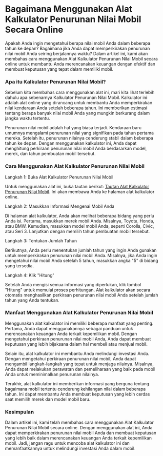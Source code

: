 Bagaimana Menggunakan Alat Kalkulator Penurunan Nilai Mobil Secara Online
=========================================================================

Apakah Anda ingin mengetahui berapa nilai mobil Anda dalam beberapa tahun ke depan? Bagaimana jika Anda dapat memperkirakan penurunan nilai mobil Anda seiring berjalannya waktu? Dalam artikel ini, kami akan membahas cara menggunakan Alat Kalkulator Penurunan Nilai Mobil secara online untuk membantu Anda merencanakan keuangan dengan efektif dan membuat keputusan yang tepat dalam memiliki mobil.

### Apa itu Kalkulator Penurunan Nilai Mobil?

Sebelum kita membahas cara menggunakan alat ini, mari kita lihat terlebih dahulu apa sebenarnya Kalkulator Penurunan Nilai Mobil. Kalkulator ini adalah alat online yang dirancang untuk membantu Anda memperkirakan nilai kendaraan Anda setelah beberapa tahun. Ini memberikan estimasi tentang berapa banyak nilai mobil Anda yang mungkin berkurang dalam jangka waktu tertentu.

Penurunan nilai mobil adalah hal yang biasa terjadi. Kendaraan baru umumnya mengalami penurunan nilai yang signifikan pada tahun pertama mereka. Setelah itu, penurunan nilainya cenderung stabil dalam beberapa tahun ke depan. Dengan menggunakan kalkulator ini, Anda dapat menghitung perkiraan penurunan nilai mobil Anda berdasarkan model, merek, dan tahun pembuatan mobil tersebut.

### Cara Menggunakan Alat Kalkulator Penurunan Nilai Mobil

Langkah 1: Buka Alat Kalkulator Penurunan Nilai Mobil

Untuk menggunakan alat ini, buka tautan berikut: [Tautan Alat Kalkulator Penurunan Nilai Mobil](https://www.onlinecalculatorsfree.com/id/financial/car-depreciation-calculator.html). Ini akan membawa Anda ke halaman alat kalkulator online.

Langkah 2: Masukkan Informasi Mengenai Mobil Anda

Di halaman alat kalkulator, Anda akan melihat beberapa bidang yang perlu Anda isi. Pertama, masukkan merek mobil Anda. Misalnya, Toyota, Honda, atau BMW. Kemudian, masukkan model mobil Anda, seperti Corolla, Civic, atau Seri 3. Lanjutkan dengan memilih tahun pembuatan mobil tersebut.

Langkah 3: Tentukan Jumlah Tahun

Berikutnya, Anda perlu menentukan jumlah tahun yang ingin Anda gunakan untuk memperkirakan penurunan nilai mobil Anda. Misalnya, jika Anda ingin mengetahui nilai mobil Anda setelah 5 tahun, masukkan angka "5" di bidang yang tersedia.

Langkah 4: Klik "Hitung"

Setelah Anda mengisi semua informasi yang diperlukan, klik tombol "Hitung" untuk memulai proses perhitungan. Alat kalkulator akan secara otomatis menghasilkan perkiraan penurunan nilai mobil Anda setelah jumlah tahun yang Anda tentukan.

### Manfaat Menggunakan Alat Kalkulator Penurunan Nilai Mobil

Menggunakan alat kalkulator ini memiliki beberapa manfaat yang penting. Pertama, Anda dapat menggunakannya sebagai panduan untuk merencanakan keuangan Anda terkait kepemilikan mobil. Dengan mengetahui perkiraan penurunan nilai mobil Anda, Anda dapat membuat keputusan yang lebih bijaksana dalam hal membeli atau menjual mobil.

Selain itu, alat kalkulator ini membantu Anda melindungi investasi Anda. Dengan mengetahui perkiraan penurunan nilai mobil, Anda dapat mengambil langkah-langkah yang tepat untuk menjaga nilainya. Misalnya, Anda dapat melakukan perawatan dan pemeliharaan yang baik pada mobil Anda untuk meminimalkan penurunan nilainya.

Terakhir, alat kalkulator ini memberikan informasi yang berguna tentang bagaimana mobil tertentu cenderung kehilangan nilai dalam beberapa tahun. Ini dapat membantu Anda membuat keputusan yang lebih cerdas saat memilih merek dan model mobil baru.

### Kesimpulan

Dalam artikel ini, kami telah membahas cara menggunakan Alat Kalkulator Penurunan Nilai Mobil secara online. Dengan menggunakan alat ini, Anda dapat memperkirakan penurunan nilai mobil Anda dan membuat keputusan yang lebih baik dalam merencanakan keuangan Anda terkait kepemilikan mobil. Jadi, jangan ragu untuk mencoba alat kalkulator ini dan memanfaatkannya untuk melindungi investasi Anda dalam mobil.